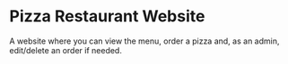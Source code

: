 # Pizza Restaurant Website 

A website where you can view the menu, order a pizza and, as an admin, edit/delete an order if needed.